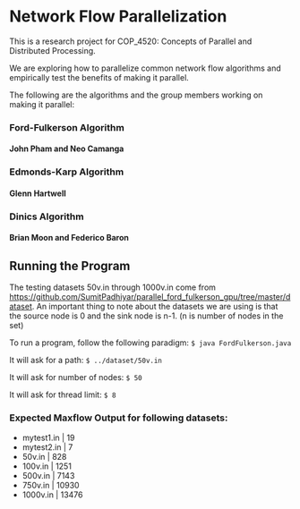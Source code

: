 # Network Flow Parallelization
This is a research project for COP_4520: Concepts of Parallel and Distributed Processing.

We are exploring how to parallelize common network flow algorithms and empirically test the benefits of making it parallel.

The following are the algorithms and the group members working on making it parallel:
### Ford-Fulkerson Algorithm
#### John Pham and Neo Camanga

### Edmonds-Karp Algorithm
#### Glenn Hartwell

### Dinics Algorithm
#### Brian Moon and Federico Baron

## Running the Program
The testing datasets 50v.in through 1000v.in come from <https://github.com/SumitPadhiyar/parallel_ford_fulkerson_gpu/tree/master/dataset>. An important thing to note about the datasets we are using is that the source node is 0 and the sink node is n-1. (n is number of nodes in the set)

To run a program, follow the following paradigm:
`$ java FordFulkerson.java`

It will ask for a path:
`$ ../dataset/50v.in`

It will ask for number of nodes:
`$ 50`

It will ask for thread limit:
`$ 8`

### Expected Maxflow Output for following datasets:
- mytest1.in | 19
- mytest2.in | 7
- 50v.in | 828
- 100v.in | 1251
- 500v.in | 7143
- 750v.in | 10930
- 1000v.in | 13476